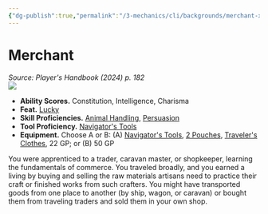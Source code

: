 ```yaml
---
{"dg-publish":true,"permalink":"/3-mechanics/cli/backgrounds/merchant-xphb/","tags":["ttrpg-cli/background","ttrpg-cli/compendium/src/5e/xphb"],"noteIcon":""}
---
```


# Merchant
*Source: Player's Handbook (2024) p. 182*  
![](3-Mechanics/CLI/backgrounds/img/merchant.webp#right)

- **Ability Scores.** Constitution, Intelligence, Charisma  
- **Feat.** [Lucky](3-Mechanics/CLI/feats/lucky-xphb.md)  
- **Skill Proficiencies.** [Animal Handling](3-Mechanics/CLI/rules/skills.md#Animal%20Handling), [Persuasion](3-Mechanics/CLI/rules/skills.md#Persuasion)  
- **Tool Proficiency.** [Navigator's Tools](3-Mechanics/CLI/items/navigators-tools-xphb.md)  
- **Equipment.** Choose A or B: (A) [Navigator's Tools](3-Mechanics/CLI/items/navigators-tools-xphb.md), [2 Pouches](3-Mechanics/CLI/items/pouch-xphb.md), [Traveler's Clothes](3-Mechanics/CLI/items/travelers-clothes-xphb.md), 22 GP; or (B) 50 GP  

You were apprenticed to a trader, caravan master, or shopkeeper, learning the fundamentals of commerce. You traveled broadly, and you earned a living by buying and selling the raw materials artisans need to practice their craft or finished works from such crafters. You might have transported goods from one place to another (by ship, wagon, or caravan) or bought them from traveling traders and sold them in your own shop.